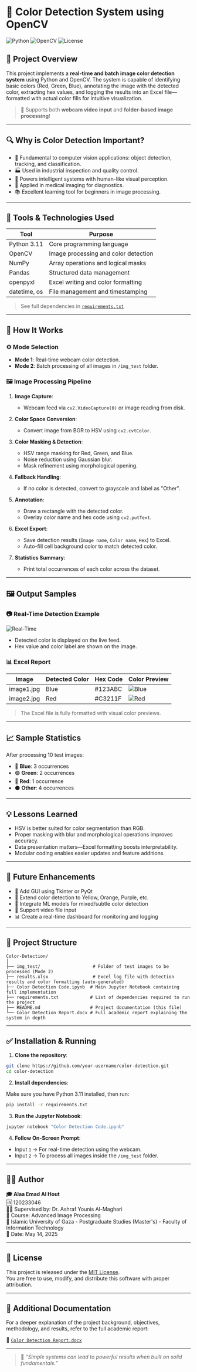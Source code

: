 
# 🎨 Color Detection System using OpenCV

![Python](https://img.shields.io/badge/Python-3.11-blue)
![OpenCV](https://img.shields.io/badge/OpenCV-4.5+-brightgreen)
![License](https://img.shields.io/badge/License-MIT-lightgrey)

## 🧠 Project Overview

This project implements a **real-time and batch image color detection system** using Python and OpenCV. The system is capable of identifying basic colors (Red, Green, Blue), annotating the image with the detected color, extracting hex values, and logging the results into an Excel file—formatted with actual color fills for intuitive visualization.

> 📁 Supports both **webcam video input** and **folder-based image processing**!

---

## 🔍 Why is Color Detection Important?

- 🎯 Fundamental to computer vision applications: object detection, tracking, and classification.
- 🏭 Used in industrial inspection and quality control.
- 🤖 Powers intelligent systems with human-like visual perception.
- 🧪 Applied in medical imaging for diagnostics.
- 📚 Excellent learning tool for beginners in image processing.

---

## 🧰 Tools & Technologies Used

| Tool        | Purpose                                |
|-------------|----------------------------------------|
| Python 3.11 | Core programming language              |
| OpenCV      | Image processing and color detection   |
| NumPy       | Array operations and logical masks     |
| Pandas      | Structured data management             |
| openpyxl    | Excel writing and color formatting     |
| datetime, os| File management and timestamping       |

> See full dependencies in [`requirements.txt`](./requirements.txt)

---

## 🧭 How It Works

### ⚙️ Mode Selection
- **Mode 1**: Real-time webcam color detection.
- **Mode 2**: Batch processing of all images in `/img_test` folder.

### 🖼️ Image Processing Pipeline

1. **Image Capture**:
   - Webcam feed via `cv2.VideoCapture(0)` or image reading from disk.

2. **Color Space Conversion**:
   - Convert image from BGR to HSV using `cv2.cvtColor`.

3. **Color Masking & Detection**:
   - HSV range masking for Red, Green, and Blue.
   - Noise reduction using Gaussian blur.
   - Mask refinement using morphological opening.

4. **Fallback Handling**:
   - If no color is detected, convert to grayscale and label as "Other".

5. **Annotation**:
   - Draw a rectangle with the detected color.
   - Overlay color name and hex code using `cv2.putText`.

6. **Excel Export**:
   - Save detection results (`Image name`, `Color name`, `Hex`) to Excel.
   - Auto-fill cell background color to match detected color.

7. **Statistics Summary**:
   - Print total occurrences of each color across the dataset.

---

## 🖼️ Output Samples

### 📷 Real-Time Detection Example

![Real-Time](https://img.shields.io/badge/Webcam-Active-green)

- Detected color is displayed on the live feed.
- Hex value and color label are shown on the image.

### 📊 Excel Report

| Image       | Detected Color | Hex Code | Color Preview |
|-------------|----------------|----------|----------------|
| image1.jpg  | Blue           | #123ABC  | ![Blue](https://via.placeholder.com/15/123ABC/000000?text=+) |
| image2.jpg  | Red            | #C3211F  | ![Red](https://via.placeholder.com/15/C3211F/000000?text=+) |

> The Excel file is fully formatted with visual color previews.

---

## 📈 Sample Statistics

After processing 10 test images:

- 🔵 **Blue**: 3 occurrences  
- 🟢 **Green**: 2 occurrences  
- 🔴 **Red**: 1 occurrence  
- ⚫ **Other**: 4 occurrences  

---

## 💡 Lessons Learned

- HSV is better suited for color segmentation than RGB.
- Proper masking with blur and morphological operations improves accuracy.
- Data presentation matters—Excel formatting boosts interpretability.
- Modular coding enables easier updates and feature additions.

---

## 🚀 Future Enhancements

- 🔧 Add GUI using Tkinter or PyQt
- 🌈 Extend color detection to Yellow, Orange, Purple, etc.
- 🧠 Integrate ML models for mixed/subtle color detection
- 🎥 Support video file input
- 📊 Create a real-time dashboard for monitoring and logging

---

## 📂 Project Structure

```
Color-Detection/
│
├── img_test/                    # Folder of test images to be processed (Mode 2)
├── results.xlsx                 # Excel log file with detection results and color formatting (auto-generated)
├── Color Detection Code.ipynb  # Main Jupyter Notebook containing full implementation
├── requirements.txt            # List of dependencies required to run the project
├── README.md                   # Project documentation (this file)
└── Color Detection Report.docx # Full academic report explaining the system in depth
```

---

## ✅ Installation & Running

1. **Clone the repository**:

```bash
git clone https://github.com/your-username/color-detection.git
cd color-detection
```

2. **Install dependencies**:

Make sure you have Python 3.11 installed, then run:

```bash
pip install -r requirements.txt
```

3. **Run the Jupyter Notebook**:

```bash
jupyter notebook "Color Detection Code.ipynb"
```

4. **Follow On-Screen Prompt**:

- Input `1` → For real-time detection using the webcam.  
- Input `2` → To process all images inside the `/img_test` folder.

---

## 🧑‍💻 Author

**🎓 Alaa Emad Al Hout**  
🆔 120233046  
👨‍🏫 Supervised by: Dr. Ashraf Younis Al-Maghari  
📘 Course: Advanced Image Processing  
🏫 Islamic University of Gaza - Postgraduate Studies (Master's) - Faculty of Information Technology  
📅 Date: May 14, 2025  


---

## 📜 License

This project is released under the [MIT License](https://opensource.org/licenses/MIT).  
You are free to use, modify, and distribute this software with proper attribution.

---

## 📘 Additional Documentation

For a deeper explanation of the project background, objectives, methodology, and results, refer to the full academic report:

📄 [`Color Detection Report.docx`](./Color%20Detection%20Report.docx)

---

> 🚀 *“Simple systems can lead to powerful results when built on solid fundamentals.”*
